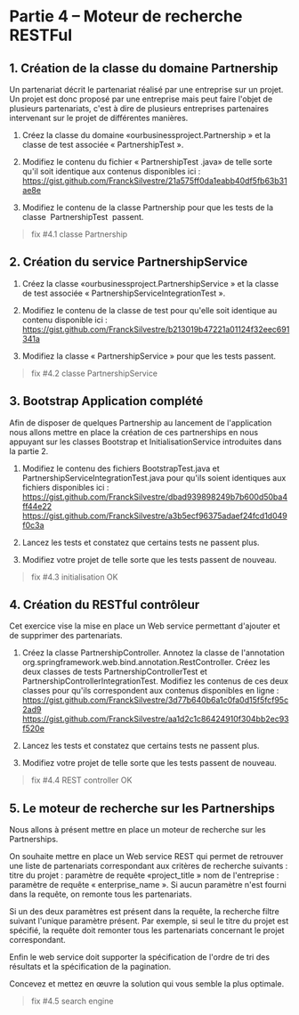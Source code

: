 # Partie 4 – Moteur de recherche RESTFul

## 1. Création de la classe du domaine Partnership

Un partenariat décrit le partenariat réalisé par une entreprise sur un projet. Un projet est donc proposé par une entreprise mais peut faire l'objet de plusieurs partenariats, c'est à dire de plusieurs entreprises partenaires intervenant sur le projet de différentes manières.

1. Créez la classe du domaine «ourbusinessproject.Partnership » et la classe de test associée « PartnershipTest ».

2. Modifiez le contenu du fichier « PartnershipTest .java»  de telle sorte qu'il soit identique aux contenus disponibles ici :
   https://gist.github.com/FranckSilvestre/21a575ff0da1eabb40df5fb63b31ae8e

3. Modifiez le contenu de la classe Partnership pour que les tests de la classe  PartnershipTest  passent.

> fix #4.1 classe Partnership

## 2. Création du service PartnershipService

1. Créez la classe «ourbusinessproject.PartnershipService » et la classe de test associée « PartnershipServiceIntegrationTest ».

2. Modifiez le contenu de la  classe de test pour qu'elle soit identique au contenu disponible ici :
   https://gist.github.com/FranckSilvestre/b213019b47221a01124f32eec691341a

3. Modifiez la classe « PartnershipService » pour que les tests passent.

> fix #4.2 classe PartnershipService

## 3. Bootstrap Application complété

Afin de disposer de quelques Partnership  au lancement de l'application nous allons mettre en place la création de ces partnerships en nous appuyant sur les classes Bootstrap et InitialisationService introduites dans la partie 2.

1. Modifiez le contenu des fichiers BootstrapTest.java et PartnershipServiceIntegrationTest.java pour qu'ils soient identiques aux fichiers disponibles ici :
   https://gist.github.com/FranckSilvestre/dbad939898249b7b600d50ba4ff44e22  
   https://gist.github.com/FranckSilvestre/a3b5ecf96375adaef24fcd1d049f0c3a

2. Lancez les tests et constatez que certains tests ne passent plus.

3. Modifiez votre projet de telle sorte que les tests passent de nouveau.

> fix #4.3 initialisation OK

## 4. Création du RESTful contrôleur

Cet exercice vise la mise en place un Web service permettant d'ajouter et de supprimer des partenariats.

1. Créez la classe PartnershipController. Annotez la classe de l'annotation
org.springframework.web.bind.annotation.RestController.
Créez les deux classes de tests PartnershipControllerTest et PartnershipControllerIntegrationTest. Modifiez les contenus de ces deux classes pour qu'ils correspondent aux contenus disponibles en ligne :
   https://gist.github.com/FranckSilvestre/3d77b640b6a1c0fa0d15f5fcf95c2ad9  
   https://gist.github.com/FranckSilvestre/aa1d2c1c86424910f304bb2ec93f520e

2. Lancez les tests et constatez que certains tests ne passent plus.

3. Modifiez votre projet de telle sorte que les tests passent de nouveau.

> fix #4.4 REST controller OK


## 5. Le moteur de recherche sur les Partnerships 

Nous allons à présent mettre en place un moteur de recherche sur les Partnerships.

On souhaite mettre en place un Web service REST qui permet de retrouver une liste de partenariats correspondant aux critères de recherche suivants : 
titre du projet : paramètre de requête «project_title »
nom de l'entreprise : paramètre de requête « enterprise_name ».
Si aucun paramètre n'est fourni dans la requête, on remonte tous les partenariats.

Si un des deux paramètres est présent dans la requête, la recherche filtre suivant l'unique paramètre présent. Par exemple, si seul le titre du projet est spécifié, la requête doit remonter tous les partenariats concernant le projet correspondant.  

Enfin le web service doit supporter la spécification de l'ordre de tri des résultats et la spécification de la pagination.

Concevez et mettez en œuvre la solution qui vous semble la plus optimale.

> fix #4.5 search engine

